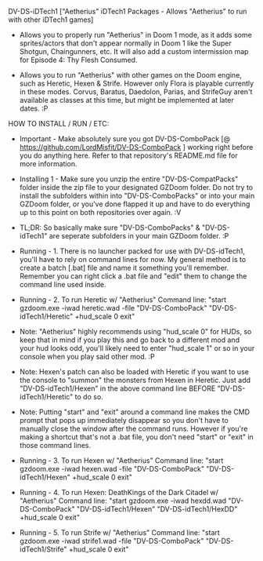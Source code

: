 DV-DS-iDTech1 ["Aetherius" iDTech1 Packages - Allows "Aetherius" to run with other iDTech1 games]

- Allows you to properly run "Aetherius" in Doom 1 mode, as it adds some sprites/actors that don't appear normally in Doom 1 like the Super Shotgun, Chaingunners, etc. It will also add a custom intermission map for Episode 4: Thy Flesh Consumed.

- Allows you to run "Aetherius" with other games on the Doom engine, such as Heretic, Hexen & Strife. However only Flora is playable currently in these modes. Corvus, Baratus, Daedolon, Parias, and StrifeGuy aren't available as classes at this time, but might be implemented at later dates. :P

HOW TO INSTALL / RUN / ETC:

 - Important - Make absolutely sure you got DV-DS-ComboPack [@ https://github.com/LordMisfit/DV-DS-ComboPack ] working right before you do anything here. Refer to that repository's README.md file for more information.

 - Installing 1 - Make sure you unzip the entire "DV-DS-CompatPacks" folder inside the zip file to your designated GZDoom folder. Do not try to install the subfolders within into "DV-DS-ComboPacks" or into your main GZDoom folder, or you've done flapped it up and have to do everything up to this point on both repositories over again. :V
 - TL;DR: So basically make sure "DV-DS-ComboPacks" & "DV-DS-idTech1" are seperate subfolders in your main GZDoom folder. :P

 - Running - 1. There is no launcher packed for use with DV-DS-idTech1, you'll have to rely on command lines for now. My general method is to create a batch [.bat] file and name it something you'll remember. Remember you can right click a .bat file and "edit" them to change the command line used inside.

 - Running - 2. To run Heretic w/ "Aetherius" Command line: "start gzdoom.exe -iwad heretic.wad -file "DV-DS-ComboPack" "DV-DS-idTech1/Heretic" +hud_scale 0 exit" 
 - Note: "Aetherius" highly recommends using "hud_scale 0" for HUDs, so keep that in mind if you play this and go back to a different mod and your hud looks odd, you'll likely need to enter "hud_scale 1" or so in your console when you play said other mod. :P
 - Note: Hexen's patch can also be loaded with Heretic if you want to use the console to "summon" the monsters from Hexen in Heretic. Just add "DV-DS-idTech1/Hexen" in the above command line BEFORE "DV-DS-idTech1/Heretic" to do so.
 - Note: Putting "start" and "exit" around a command line makes the CMD prompt that pops up immediately disappear so you don't have to manually close the window after the command runs. However if you're making a shortcut that's not a .bat file, you don't need "start" or "exit" in those command lines.

 - Running - 3. To run Hexen w/ "Aetherius" Command line: "start gzdoom.exe -iwad hexen.wad -file "DV-DS-ComboPack" "DV-DS-idTech1/Hexen" +hud_scale 0 exit" 

 - Running - 4. To run Hexen: DeathKings of the Dark Citadel w/ "Aetherius" Command line: "start gzdoom.exe -iwad hexdd.wad "DV-DS-ComboPack" "DV-DS-idTech1/Hexen" "DV-DS-idTech1/HexDD" +hud_scale 0 exit" 

 - Running - 5. To run Strife w/ "Aetherius" Command line: "start gzdoom.exe -iwad strife1.wad -file "DV-DS-ComboPack" "DV-DS-idTech1/Strife" +hud_scale 0 exit" 
